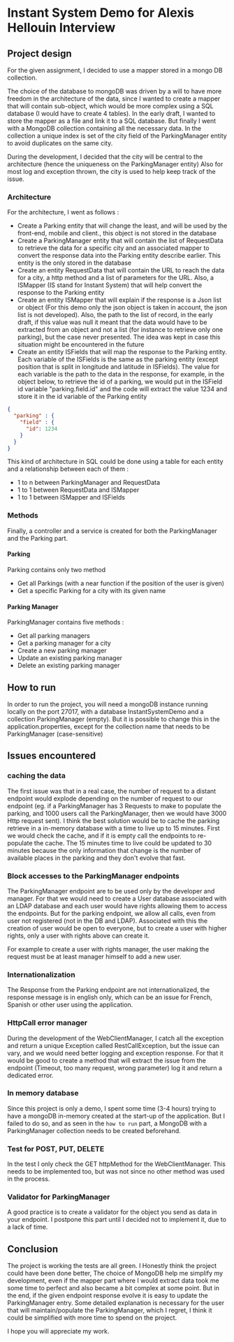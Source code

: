 # Instant System Demo for Alexis Hellouin Interview

## Project design

For the given assignment, I decided to use a mapper stored in a mongo DB collection.

The choice of the database to mongoDB was driven by a will to have more freedom in the architecture of the data,
since I wanted to create a mapper that will contain sub-object, which would be more complex using a SQL database (I 
would have to create 4 tables).
In the early draft, I wanted to store the mapper as a file and link it to a SQL database. But finally I went with a 
MongoDB collection containing all the necessary data. In the collection a unique index is set of the city field of the 
ParkingManager entity to avoid duplicates on the same city.

During the development, I decided that the city will be central to the architecture (hence the uniqueness on the ParkingManager entity)
Also for most log and exception thrown, the city is used to help keep track of the issue. 

### Architecture

For the architecture, I went as follows : 
- Create a Parking entity that will change the least, and will be used by the front-end, mobile and client., this object 
is not stored in the database
- Create a ParkingManager entity that will contain the list of RequestData to retrieve the data for a specific city and an 
associated mapper to convert the response data into the Parking entity describe earlier. This entity is the only stored
in the database
- Create an entity RequestData that will contain the URL to reach the data for a city, a http method and a list of 
parameters for the URL. Also, a ISMapper (IS stand for Instant System) that will help convert the response to the Parking entity
- Create an entity ISMapper that will explain if the response is a Json list or object (For this demo only the json 
object is taken in account, the json list is not developed). Also, the path to the list of record, in the early draft, 
if this value was null it meant that the data would have to be extracted from an object and not a list (for instance to
retrieve only one parking), but the case never presented. The idea was kept in case this situation might be encountered in the future
- Create an entity ISFields that will map the response to the Parking entity. Each variable of the ISFields is the same as
the parking entity (except position that is split in longitude and latitude in ISFields). The value for each variable
is the path to the data in the response, for example, in the object below, to retrieve the id of a parking, we would 
put in the ISField id variable "parking.field.id" and the code will extract the value 1234 and store it in the id variable of 
the Parking entity
```json
{
  "parking" : {
    "field" : {
      "id": 1234
    }
  }
}
```
This kind of architecture in SQL could be done using a table for each entity and a relationship between each of them : 
- 1 to n between ParkingManager and RequestData
- 1 to 1 between RequestData and ISMapper
- 1 to 1 between ISMapper and ISFields

### Methods
Finally, a controller and a service is created for both the ParkingManager and the Parking part. 

#### Parking 
Parking contains only two method 
- Get all Parkings (with a near function if the position of the user is given) 
- Get a specific Parking for a city with its given name

#### Parking Manager
ParkingManager contains five methods : 
- Get all parking managers
- Get a parking manager for a city
- Create a new parking manager
- Update an existing parking manager
- Delete an existing parking manager

## How to run

In order to run the project, you will need a mongoDB instance running locally on the port 27017, with a database 
InstantSystemDemo and a collection ParkingManager (empty). But it is possible to change this in the application.properties, 
except for the collection name that needs to be ParkingManager (case-sensitive)

## Issues encountered
### caching the data
The first issue was that in a real case, the number of request to a distant endpoint would explode depending on the 
number of request to our endpoint (eg. if a ParkingManager has 3 Requests to make to populate the parking, and 1000 
users call the ParkingManager, then we would have 3000 Http request sent). I think the best solution would be to cache 
the parking retrieve in a in-memory database with a time to live up to 15 minutes. First we would check the cache, and 
if it is empty call the endpoints to re-populate the cache. The 15 minutes time to live could be updated to 30 minutes
because the only information that change is the number of available places in the parking and they don't evolve that fast.

### Block accesses to the ParkingManager endpoints
The ParkingManager endpoint are to be used only by the developer and manager. For that we would need to create a User 
database associated with an LDAP database and each user would have rights allowing them to access the endpoints.
But for the parking endpoint, we allow all calls, even from user not registered (not in the DB and LDAP).
Associated with this the creation of user would be open to everyone, but to create a user with higher rights, only a
user with rights above can create it. 

For example to create a user with rights manager, the user making the request must be at least manager himself to add a new user.

### Internationalization
The Response from the Parking endpoint are not internationalized, the response message is in english only, which can be
an issue for French, Spanish or other user using the application.

### HttpCall error manager
During the development of the WebClientManager, I catch all the exception and return a unique Exception called 
RestCallException, but the issue can vary, and we would need better logging and exception response. For that it would 
be good to create a method that will extract the issue from the endpoint (Timeout, too many request, wrong parameter)
log it and return a dedicated error. 

### In memory database
Since this project is only a demo, I spent some time (3-4 hours) trying to have a mongoDB in-memory created at the start-up of 
the application. But I failed to do so, and as seen in the `how to run` part, a MongoDB with a ParkingManager collection
needs to be created beforehand.

### Test for POST, PUT, DELETE
In the test I only check the GET httpMethod for the WebClientManager. This needs to be implemented too, but was not 
since no other method was used in the process.

### Validator for ParkingManager
A good practice is to create a validator for the object you send as data in your endpoint. I postpone this part until
I decided not to implement it, due to a lack of time.

## Conclusion
The project is working the tests are all green. I Honestly think the project could have been done better, The choice of
MongoDB help me simplify my development, even if the mapper part where I would extract data took me some time to perfect
and also became a bit complex at some point. But in the end, if the given endpoint response evolve it is easy to update
the ParkingManager entry. Some detailed explanation is necessary for the user that will maintain/populate the
ParkingManager, which I regret, I think it could be simplified with more time to spend on the project.

I hope you will appreciate my work.